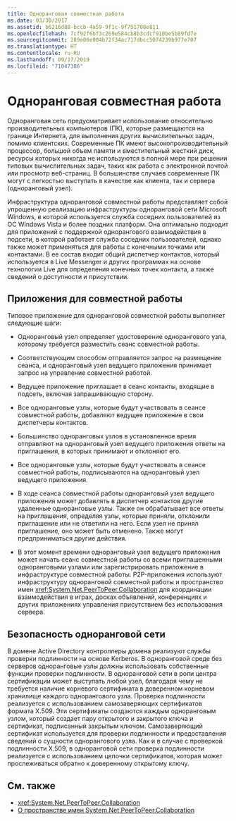 ```yaml
---
title: Одноранговая совместная работа
ms.date: 03/30/2017
ms.assetid: b6216d88-bccb-4a59-9f1c-9f751708e811
ms.openlocfilehash: 7cf92f6bf3c269e584cb8b3cdcf910be5b89fd7e
ms.sourcegitcommit: 289e06e904b72f34ac717dbcc5074239b977e707
ms.translationtype: HT
ms.contentlocale: ru-RU
ms.lasthandoff: 09/17/2019
ms.locfileid: "71047386"
---
```

# <a name="peer-to-peer-collaboration"></a>Одноранговая совместная работа

Одноранговая сеть предусматривает использование относительно производительных компьютеров (ПК), которые размещаются на границе Интернета, для выполнения других вычислительных задач, помимо клиентских. Современные ПК имеют высокопроизводительный процессор, большой объем памяти и вместительный жесткий диск, ресурсы которых никогда не используются в полной мере при решении типовых вычислительных задач, таких как работа с электронной почтой или просмотр веб-страниц. В большинстве случаев современные ПК могут с легкостью выступать в качестве как клиента, так и сервера (одноранговый узел).  
  
Инфраструктура одноранговой совместной работы представляет собой упрощенную реализацию инфраструктуры одноранговой сети Microsoft Windows, в которой используется служба соседних пользователей из ОС Windows Vista и более поздних платформ. Она оптимально подходит для приложений с поддержкой однорангового взаимодействия в подсети, в которой работает служба соседних пользователей, однако также может применяться для работы с конечными точками или контактами. В ее состав входит общий диспетчер контактов, который используется в Live Messenger и других программах на основе технологии Live для определения конечных точек контакта, а также сведений о доступности и присутствии.  
  
## <a name="collaboration-applications"></a>Приложения для совместной работы

 Типовое приложение для одноранговой совместной работы выполняет следующие шаги:  
  
- Одноранговый узел определяет удостоверение однорангового узла, которому требуется разместить сеанс совместной работы.  
  
- Соответствующим способом отправляется запрос на размещение сеанса, и одноранговый узел ведущего приложения принимает запрос на управление совместной работой.  
  
- Ведущее приложение приглашает в сеанс контакты, входящие в подсеть, включая запрашивающую сторону.  
  
- Все одноранговые узлы, которые будут участвовать в сеансе совместной работы, добавляют ведущее приложение в свои диспетчеры контактов.  
  
- Большинство одноранговых узлов в установленное время отправляют на одноранговый узел ведущего приложения ответы на приглашения, в которых принимают и отклоняют его.  
  
- Все одноранговые узлы, которые будут участвовать в сеансе совместной работы, подписываются на одноранговый узел ведущего приложения.  
  
- В ходе сеанса совместной работы одноранговый узел ведущего приложения может добавлять в диспетчер контактов другие удаленные одноранговые узлы. Также он обрабатывает все ответы на приглашения, определяя узлы, которые приняли, отклонили приглашение или не ответили на него.  Если узел не принял приглашение, оно может быть отменено. Также могут предприниматься другие действия.  
  
- В этот момент времени одноранговый узел ведущего приложения может начать сеанс совместной работы со всеми приглашенными одноранговыми узлами или зарегистрировать приложение в инфраструктуре совместной работы.  P2P-приложения используют инфраструктуру одноранговой совместной работы и пространство имен <xref:System.Net.PeerToPeer.Collaboration> для координации взаимодействия в играх, досках объявлений, конференциях и других приложениях управления присутствием без использования сервера.  
  
## <a name="peer-to-peer-networking-security"></a>Безопасность одноранговой сети  

 В домене Active Directory контроллеры домена реализуют службы проверки подлинности на основе Kerberos. В одноранговой среде без серверов одноранговые узлы должны использовать собственные функции проверки подлинности. В одноранговой сети в роли центра сертификации может выступать любой узел, благодаря чему не требуется наличие корневого сертификата в доверенном корневом хранилище каждого однорангового узла. Проверка подлинности реализуется с использованием самозаверяющих сертификатов формата X.509. Эти сертификаты создаются каждым одноранговым узлом, который создает пару открытого и закрытого ключа и сертификат, подписанный закрытым ключом. Самозаверяющий сертификат используется для проверки подлинности и предоставления сведений о сущности однорангового узла. Как и в случае с проверкой подлинности X.509, в одноранговой сети проверка подлинности реализуется с использованием цепочки сертификатов, которая может прослеживаться обратно к доверенному открытому ключу.  
  
## <a name="see-also"></a>См. также

- <xref:System.Net.PeerToPeer.Collaboration>
- [О пространстве имен System.Net.PeerToPeer.Collaboration](about-the-system-net-peertopeer-collaboration-namespace.md)
